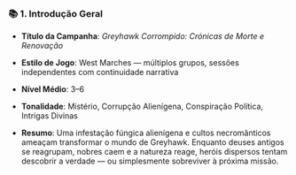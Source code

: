 ### 📚 **1. Introdução Geral**

- **Título da Campanha**: _Greyhawk Corrompido: Crónicas de Morte e Renovação_
    
- **Estilo de Jogo**: West Marches — múltiplos grupos, sessões independentes com continuidade narrativa
    
- **Nível Médio**: 3–6
    
- **Tonalidade**: Mistério, Corrupção Alienígena, Conspiração Política, Intrigas Divinas
    
- **Resumo**: Uma infestação fúngica alienígena e cultos necromânticos ameaçam transformar o mundo de Greyhawk. Enquanto deuses antigos se reagrupam, nobres caem e a natureza reage, heróis dispersos tentam descobrir a verdade — ou simplesmente sobreviver à próxima missão.